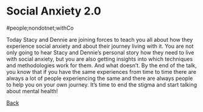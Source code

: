 # Social Anxiety 2.0

#people;nondotnet;withCo

Today Stacy and Dennie are joining forces to teach you all about how they experience social anxiety and about their journey living with it.
You are not only going to hear Stacy and Dennie’s personal story how they need to live with social anxiety, but you are also getting insights into which techniques and methodologies work for them. And what doesn’t.
By the end of the talk, you know that if you have the same experiences from time to time there are always a lot of people experiencing the same and there are always people to help you on your own journey.
It’s time to end the stigma and start talking about mental health!

[Back](AutismAndMH.md)
